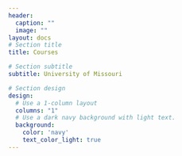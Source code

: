 ```yaml
---
header:
  caption: ""
  image: ""
layout: docs
# Section title
title: Courses

# Section subtitle
subtitle: University of Missouri

# Section design
design:
  # Use a 1-column layout
  columns: "1"
  # Use a dark navy background with light text.
  background:
    color: 'navy'
    text_color_light: true
---
```

